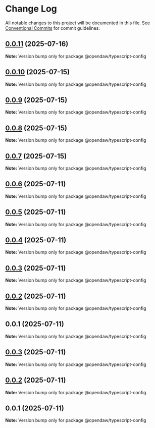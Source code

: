 # Change Log

All notable changes to this project will be documented in this file.
See [Conventional Commits](https://conventionalcommits.org) for commit guidelines.

## [0.0.11](https://github.com/andremichelle/openDAW/compare/@opendaw/typescript-config@0.0.10...@opendaw/typescript-config@0.0.11) (2025-07-16)

**Note:** Version bump only for package @opendaw/typescript-config

## [0.0.10](https://github.com/andremichelle/openDAW/compare/@opendaw/typescript-config@0.0.9...@opendaw/typescript-config@0.0.10) (2025-07-15)

**Note:** Version bump only for package @opendaw/typescript-config

## [0.0.9](https://github.com/andremichelle/openDAW/compare/@opendaw/typescript-config@0.0.8...@opendaw/typescript-config@0.0.9) (2025-07-15)

**Note:** Version bump only for package @opendaw/typescript-config

## [0.0.8](https://github.com/andremichelle/openDAW/compare/@opendaw/typescript-config@0.0.7...@opendaw/typescript-config@0.0.8) (2025-07-15)

**Note:** Version bump only for package @opendaw/typescript-config

## [0.0.7](https://github.com/andremichelle/openDAW/compare/@opendaw/typescript-config@0.0.6...@opendaw/typescript-config@0.0.7) (2025-07-15)

**Note:** Version bump only for package @opendaw/typescript-config

## [0.0.6](https://github.com/andremichelle/openDAW/compare/@opendaw/typescript-config@0.0.5...@opendaw/typescript-config@0.0.6) (2025-07-11)

**Note:** Version bump only for package @opendaw/typescript-config

## [0.0.5](https://github.com/andremichelle/openDAW/compare/@opendaw/typescript-config@0.0.4...@opendaw/typescript-config@0.0.5) (2025-07-11)

**Note:** Version bump only for package @opendaw/typescript-config

## [0.0.4](https://github.com/andremichelle/openDAW/compare/@opendaw/typescript-config@0.0.3...@opendaw/typescript-config@0.0.4) (2025-07-11)

**Note:** Version bump only for package @opendaw/typescript-config

## [0.0.3](https://github.com/andremichelle/openDAW/compare/@opendaw/typescript-config@0.0.2...@opendaw/typescript-config@0.0.3) (2025-07-11)

**Note:** Version bump only for package @opendaw/typescript-config

## [0.0.2](https://github.com/andremichelle/openDAW/compare/@opendaw/typescript-config@0.0.1...@opendaw/typescript-config@0.0.2) (2025-07-11)

**Note:** Version bump only for package @opendaw/typescript-config

## 0.0.1 (2025-07-11)

**Note:** Version bump only for package @opendaw/typescript-config

## [0.0.3](https://github.com/andremichelle/opendaw-turbo/compare/@opendaw/typescript-config@0.0.2...@opendaw/typescript-config@0.0.3) (2025-07-11)

**Note:** Version bump only for package @opendaw/typescript-config

## [0.0.2](https://github.com/andremichelle/opendaw-turbo/compare/@opendaw/typescript-config@0.0.1...@opendaw/typescript-config@0.0.2) (2025-07-11)

**Note:** Version bump only for package @opendaw/typescript-config

## 0.0.1 (2025-07-11)

**Note:** Version bump only for package @opendaw/typescript-config
